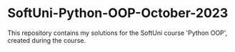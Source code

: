 # SoftUni-Python-OOP-October-2023
This repository contains my solutions for the SoftUni course 'Python OOP', created during the course.
